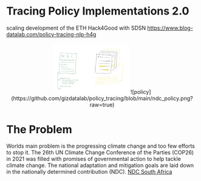 # Tracing Policy Implementations 2.0
scaling development of the ETH Hack4Good with SDSN
https://www.blog-datalab.com/policy-tracing-nlp-h4g

<p align="center">
  <img width="200" src="https://github.com/gizdatalab/policy_tracing/blob/main/ndc_policy.png?raw=true" alt="policy">
  ![policy](https://github.com/gizdatalab/policy_tracing/blob/main/ndc_policy.png?raw=true)
</p>

# The Problem
Worlds main problem is the progressing climate change and too few efforts to stop it. The 26th UN Climate Change Conference of the Parties (COP26) in 2021 was filled with promises of governmental action to help tackle climate change. The national adaptation and mitigation goals are laid down in the nationally determined contribution
(NDC). [NDC South Africa](https://www.dffe.gov.za/sites/default/files/docs/southafricasINDCupdated2021sept.pdf)

